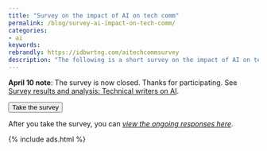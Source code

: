 ```yaml
---
title: "Survey on the impact of AI on tech comm"
permalink: /blog/survey-ai-impact-on-tech-comm/
categories:
- ai
keywords:
rebrandly: https://idbwrtng.com/aitechcommsurvey
description: "The following is a short survey on the impact of AI on tech comm, specifically on technical writing and producing documentation. Many speculate that AI tools might soon automate many tech writing tasks, and there's growing concern that major disruption is imminent. Is that future dystopian, or will it unlock new opportunities? This survey seeks to take the pulse of tech comm, gathering the thoughts and feelings that tech writers have about AI and whether it will transform the practice of documentation."
---
```


**April 10 note**: The survey is now closed. Thanks for participating. See [Survey results and analysis: Technical writers on AI](/blog/survey-analysis-tech-writers-on-ai/).

<a href="https://idbwrtng.com/ai-survey-tech-comm"><button type="button" class="btn btn-info">Take the survey</button></a>

After you take the survey, you can [*view the ongoing responses here*](https://idbwrtng.com/ai-survey-tech-comm-results).

{% include ads.html %}